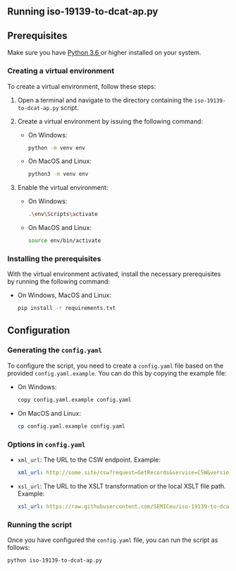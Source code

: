## Running iso-19139-to-dcat-ap.py

## Prerequisites

Make sure you have [Python 3.6 ](https://www.python.org/downloads/)or higher installed on your system.

### Creating a virtual environment

To create a virtual environment, follow these steps:

1. Open a terminal and navigate to the directory containing the `iso-19139-to-dcat-ap.py` script.

2. Create a virtual environment by issuing the following command:

    - On Windows:

        ```sh
        python -m venv env
        ```

    - On MacOS and Linux:

        ```sh
        python3 -m venv env
        ```

3. Enable the virtual environment:

    - On Windows:

        ```sh
        .\env\Scripts\activate
        ```

    - On MacOS and Linux:

        ```sh
        source env/bin/activate
        ```

### Installing the prerequisites

With the virtual environment activated, install the necessary prerequisites by running the following command:

- On Windows, MacOS and Linux:

    ```sh
    pip install -r requirements.txt
    ```

## Configuration

### Generating the `config.yaml`

To configure the script, you need to create a `config.yaml` file based on the provided `config.yaml.example`. You can do this by copying the example file:

- On Windows:

    ```sh
    copy config.yaml.example config.yaml
    ```

- On MacOS and Linux:

    ```sh
    cp config.yaml.example config.yaml
    ```

### Options in `config.yaml`

- `xml_url`: The URL to the CSW endpoint. Example:
  ```yaml
  xml_url: http://some.site/csw?request=GetRecords&service=CSW&version=2.0.2&namespace=xmlns%28csw=http://www.opengis.net/cat/csw%29&resultType=results&outputSchema=http://www.isotc211.org/2005/gmd&outputFormat=application/xml&typeNames=csw:Record&elementSetName=full&constraintLanguage=CQL_TEXT&constraint_language_version=1.1.0&maxRecords=10
  ```

- `xsl_url`: The URL to the XSLT transformation or the local XSLT file path. Example:
  ```yaml
  xsl_url: https://raw.githubusercontent.com/SEMICeu/iso-19139-to-dcat-ap/refs/heads/main/iso-19139-to-dcat-ap.xsl
  ```

### Running the script

Once you have configured the `config.yaml` file, you can run the script as follows:

```sh
python iso-19139-to-dcat-ap.py
```
